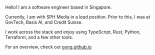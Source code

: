 Hello! I am a software engineer based in Singapore.

Currently, I am with SPH Media in a lead position. Prior to this, I was at GovTech, Basis AI, and Credit Suisse.

I work across the stack and enjoy using TypeScript, Rust, Python, Terraform, and a few other tools.

For an overview, check out [gyng.github.io](https://gyng.github.io)
